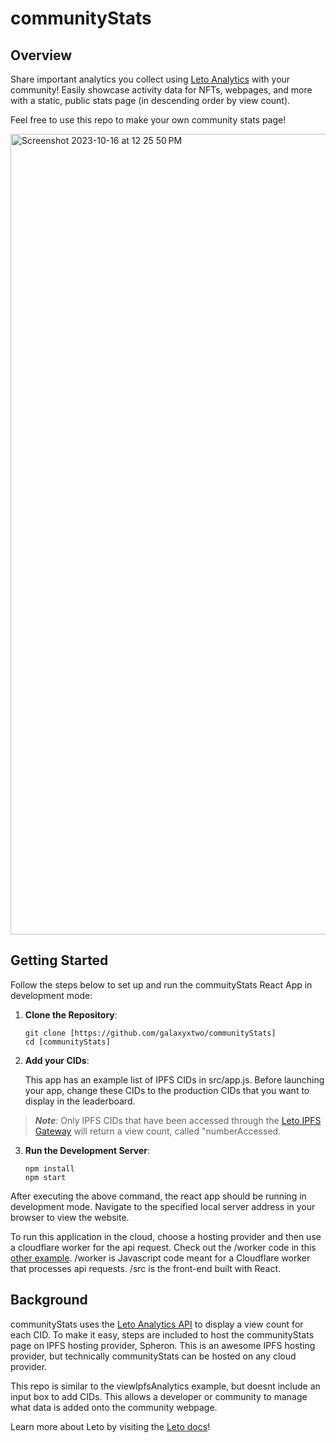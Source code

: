 # communityStats

## Overview
Share important analytics you collect using [Leto Analytics](https://leto.gg/) with your community! Easily showcase activity data for NFTs, webpages, and more with a static, public stats page (in descending order by view count).

Feel free to use this repo to make your own community stats page!

<img width="1281" alt="Screenshot 2023-10-16 at 12 25 50 PM" src="https://github.com/galaxyxtwo/communityStats/assets/90220293/56b26e1d-c191-4416-b691-68f8c8e76d02">

## Getting Started
Follow the steps below to set up and run the commuityStats React App in development mode:

1. **Clone the Repository**:
  
    ```
    git clone [https://github.com/galaxyxtwo/communityStats]
    cd [communityStats]
2. **Add your CIDs**: 

    This app has an example list of IPFS CIDs in src/app.js. Before launching your app, change these CIDs to the
    production CIDs that you want to display in the leaderboard. 
> **_Note_**: Only IPFS CIDs that have been accessed through the [Leto IPFS Gateway](https://letodev.gitbook.io/getting-started/documentation/ipfs-gateway-api) will return a view count, called "numberAccessed.

3. **Run the Development Server**:
    ```
    npm install
    npm start
    ```

  After executing the above command, the react app should be running in development mode. Navigate to the specified local server address in your browser to view the website.

To run this application in the cloud, choose a hosting provider and then use a cloudflare worker for the api request. Check out the /worker code in this [other example](https://github.com/galaxyxtwo/viewIpfsAnalytics). /worker is Javascript code meant for a Cloudflare worker that processes api requests. /src is the front-end built with React.

## Background

communityStats uses the [Leto Analytics API](https://letodev.gitbook.io/getting-started/documentation/analytics-rest-api) to display a view count for each CID. To make it easy, steps are included to host the communityStats page on IPFS hosting provider, Spheron. This is an awesome IPFS hosting provider, but technically communityStats can be hosted on any cloud provider.

This repo is similar to the viewIpfsAnalytics example, but doesnt include an input box to add CIDs. This allows a developer or community to manage what data is added onto the community webpage. 
    
  Learn more about Leto by visiting the [Leto docs](https://letodev.gitbook.io/getting-started/)!
